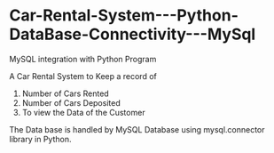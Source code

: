 # Car-Rental-System---Python-DataBase-Connectivity---MySql
MySQL integration with Python Program

A Car Rental System to Keep a record of 
1. Number of Cars Rented
2. Number of Cars Deposited
3. To view the Data of the Customer

The Data base is handled by MySQL Database using mysql.connector library in Python. 
